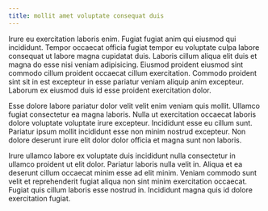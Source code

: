 ```yaml
---
title: mollit amet voluptate consequat duis
---
```


Irure eu exercitation laboris enim. Fugiat fugiat anim qui eiusmod qui incididunt. Tempor occaecat officia fugiat tempor eu voluptate culpa labore consequat ut labore magna cupidatat duis. Laboris cillum aliqua elit duis et magna do esse nisi veniam adipisicing. Eiusmod proident eiusmod sint commodo cillum proident occaecat cillum exercitation. Commodo proident sint sit in est excepteur in esse pariatur veniam aliquip anim excepteur. Laborum ex eiusmod duis id esse proident exercitation dolor.

Esse dolore labore pariatur dolor velit velit enim veniam quis mollit. Ullamco fugiat consectetur ea magna laboris. Nulla ut exercitation occaecat laboris dolore voluptate voluptate irure excepteur. Incididunt esse eu cillum sunt. Pariatur ipsum mollit incididunt esse non minim nostrud excepteur. Non dolore deserunt irure elit dolor dolor officia et magna sunt non laboris.

Irure ullamco labore ex voluptate duis incididunt nulla consectetur in ullamco proident ut elit dolor. Pariatur laboris nulla velit in. Aliqua et ea deserunt cillum occaecat minim esse ad elit minim. Veniam commodo sunt velit et reprehenderit fugiat aliqua non sint minim exercitation occaecat. Fugiat quis cillum laboris esse nostrud in. Incididunt magna quis id dolore exercitation fugiat.